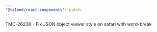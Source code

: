 ```yaml
---
'@talend/react-components': patch
---
```


TMC-26238 - Fix JSON object viewer style on safari with word-break
